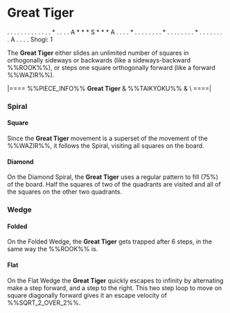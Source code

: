 # Great Tiger

<div class = "movement">
. . . . . . . . .
. . . . * . . . .
A * * * S * * * A
. . . . * . . . .
. . . . * . . . .
. . . . * . . . .
. . . . A . . . .
Shogi: 1
</div>

The **Great Tiger** either slides an unlimited number of squares in 
orthogonally sideways or backwards (like a sideways-backward %%ROOK%%),
or steps one square orthogonally forward (like a forward %%WAZIR%%).


|====
%%PIECE_INFO%%
  **Great Tiger**
& %%TAIKYOKU%%
& \\
====|
      
### Spiral

#### Square

Since the **Great Tiger** movement is a superset of the movement of the
%%WAZIR%%, it follows the Spiral, visiting all squares
on the board.

#### Diamond

On the Diamond Spiral, the **Great Tiger** uses a regular pattern to fill
\(75\%\) of the board. Half the squares of two of the quadrants are visited
and all of the squares on the other two quadrants.

### Wedge

#### Folded

On the Folded Wedge, the **Great Tiger** gets trapped after 6 steps,
in the same way the %%ROOK%% is.

#### Flat

On the Flat Wedge the **Great Tiger** quickly escapes to infinity by
alternating make a step forward, and a step to the right. This two
step loop to move on square diagonally forward gives it an escape
velocity of %%SQRT_2_OVER_2%%.
